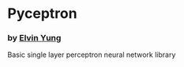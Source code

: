 # Pyceptron
### by [Elvin Yung](https://github.com/elvinyung)

Basic single layer perceptron neural network library
